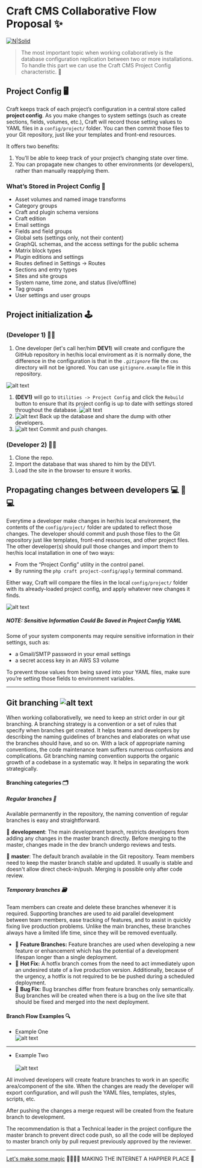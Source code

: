 # Craft CMS Collaborative Flow Proposal ✨
[![N|Solid](https://raw.githubusercontent.com/DianyelaMaldonado/email-base-layout/development/src/assets/BM-logo.png?token=AM5G2YUBVWL2PQKKHN3FG2LBNITGU)](https://heyblackmagic.com/)

> The most important topic when working collaboratively is the database configuration replication between two or more installations. To handle this part we can use the Craft CMS Project Config characteristic. 📌 

## Project Config 🖥
Craft keeps track of each project’s configuration in a central store called **project config**.
As you make changes to system settings (such as create sections, fields, volumes, etc.), Craft will record those setting values to YAML files in a `config/project/` folder. You can then commit those files to your Git repository, just like your templates and front-end resources.

It offers two benefits:

1. You’ll be able to keep track of your project’s changing state over time.
2. You can propagate new changes to other environments (or developers), rather than manually reapplying them.

### What’s Stored in Project Config 📝
- Asset volumes and named image transforms
- Category groups
- Craft and plugin schema versions
- Craft edition
- Email settings
- Fields and field groups
- Global sets (settings only, not their content)
- GraphQL schemas, and the access settings for the public schema
- Matrix block types
- Plugin editions and settings
- Routes defined in Settings → Routes
- Sections and entry types
- Sites and site groups
- System name, time zone, and status (live/offline)
- Tag groups
- User settings and user groups

## Project initialization 🕹
### (Developer 1) 👩‍💻
1. One developer (let's call her/him **DEV1**) will create and configure the GitHub repository in her/his local enviroment as it is normally done, the difference in the configuration is that in the  *`.gitignore`* file the `cms` directory will not be ignored. You can use `gitignore.example` file in this repository.

![alt text](https://github.com/DianyelaMaldonado/craft-cms-collaborative-flow-proposal/blob/development/src/screenshots/git-ignore.png?raw=true)

1. **(DEV1)** will go to `Utilities -> Project Config` and click the `Rebuild` button to ensure that its project config is up to date with settings stored throughout the database.
![alt text](https://github.com/DianyelaMaldonado/craft-cms-collaborative-flow-proposal/blob/development/src/screenshots/rebuild.png?raw=true)
2. ![alt text](https://github.com/DianyelaMaldonado/craft-cms-collaborative-flow-proposal/blob/development/src/assets/database.png?raw=true) Back up the database and share the dump with other developers.
3. ![alt text](https://github.com/DianyelaMaldonado/craft-cms-collaborative-flow-proposal/blob/development/src/assets/git.png?raw=true) Commit and push changes.

### (Developer 2) 👨‍💻
1. Clone the repo.
2. Import the database that was shared to him by the DEV1.
3. Load the site in the browser to ensure it works.

## Propagating changes between developers 💻 🔄 💻

Everytime a developer make changes in her/his local environment, the contents of the `config/project/` folder are updated to reflect those changes. The developer should commit and push those files to the Git repository just like templates, front-end resources, and other project files.
The other developer(s) should pull those changes and import them to her/his local installation in one of two ways:

- From the “Project Config” utility in the control panel.
- By running the `php craft project-config/apply` terminal command.

Either way, Craft will compare the files in the local `config/project/` folder with its already-loaded project config, and apply whatever new changes it finds.

![alt text](https://github.com/DianyelaMaldonado/craft-cms-collaborative-flow-proposal/blob/development/src/assets/project-config.png?raw=true)

##### NOTE: Sensitive Information Could Be Saved in Project Config YAML
Some of your system components may require sensitive information in their settings, such as:
- a Gmail/SMTP password in your email settings
- a secret access key in an AWS S3 volume

To prevent those values from being saved into your YAML files, make sure you’re setting those fields to environment variables.

----

## Git branching ![alt text](https://github.com/DianyelaMaldonado/craft-cms-collaborative-flow-proposal/blob/development/src/screenshots/branching.png?raw=true)

When working collaborativelly, we need to keep an strict order in our git branching.
A branching strategy is a convention or a set of rules that specify when branches get created. It helps teams and developers by describing the naming guidelines of branches and elaborates on what use the branches should have, and so on.
With a lack of appropriate naming conventions, the code maintenance team suffers numerous confusions and complications.
Git branching naming convention supports the organic growth of a codebase in a systematic way. It helps in separating the work strategically.

#### Branching categories 🗂

##### Regular branches 📂
Available permanently in the repository, the naming convention of regular branches is easy and straightforward.

📔 **development**: The main development branch, restricts developers from adding any changes in the master branch directly. Before merging to the master, changes made in the dev branch undergo reviews and tests.

📔 **master**: The default branch available in the Git repository. Team members need to keep the master branch stable and updated. It usually is stable and doesn't allow direct check-in/push. Merging is possible only after code review.

##### Temporary branches 🗃
Team members can create and delete these branches whenever it is required. Supporting branches are used to aid parallel development between team members, ease tracking of features, and to assist in quickly fixing live production problems. Unlike the main branches, these branches always have a limited life time, since they will be removed eventually.

 - 📘 **Feature Branches:** Feature branches are used when developing a new feature or enhancement which has the potential of a development lifespan longer than a single deployment. <br>
 - 📕 **Hot Fix:** A hotfix branch comes from the need to act immediately upon an undesired state of a live production version. Additionally, because of the urgency, a hotfix is not required to be be pushed during a scheduled deployment. <br>
 - 📙 **Bug Fix:** Bug branches differ from feature branches only semantically. Bug branches will be created when there is a bug on the live site that should be fixed and merged into the next deployment.

#### Branch Flow Examples 🔍
- Example One <br>
![alt text](https://github.com/DianyelaMaldonado/craft-cms-collaborative-flow-proposal/blob/development/src/assets/branch-flow-1.png?raw=true)
---
- Example Two <br> <br>
![alt text](https://github.com/DianyelaMaldonado/craft-cms-collaborative-flow-proposal/blob/development/src/assets/branch-flow-2.png?raw=true)

All involved developers will create feature branches to work in an specific area/component of the site. When the changes are ready the developer will export configuration, and will push the YAML files, templates, styles, scripts, etc.

After pushing the changes a merge request will be created from the feature branch to development.

The recommendation is that a Technical leader in the project configure the master branch to prevent direct code push, so all the code will be deployed to master branch only by pull request previously approved by the reviewer.

-----
[Let's make some magic](https://heyblackmagic.com/work) 🧙‍♂️🧙✨ MAKING THE INTERNET A HAPPIER PLACE 💫